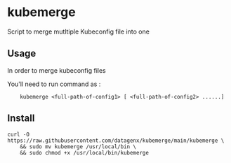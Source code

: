 # kubemerge

Script to merge mutltiple Kubeconfig file into one


## Usage

In order to merge kubeconfig files

You'll need to run command as :

```shell
    kubemerge <full-path-of-config1> [ <full-path-of-config2> ......]
```

## Install

```shell
curl -O https://raw.githubusercontent.com/datagenx/kubemerge/main/kubemerge \
    && sudo mv kubemerge /usr/local/bin \
    && sudo chmod +x /usr/local/bin/kubemerge
```
